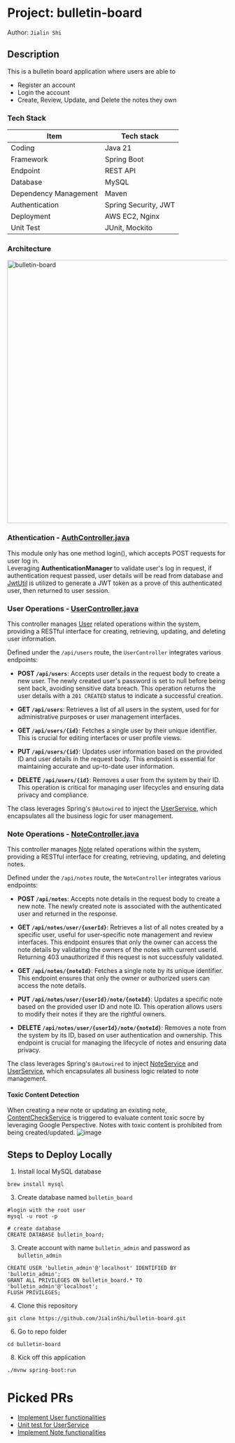 # Project: bulletin-board
Author: `Jialin Shi`


## Description

This is a bulletin board application where users are able to 
- Register an account
- Login the account
- Create, Review, Update, and Delete the notes they own

### Tech Stack
| Item | Tech stack |
| ------ | ------ |
| Coding | Java 21 |
| Framework | Spring Boot |
| Endpoint | REST API |
| Database | MySQL |
| Dependency Management  | Maven |
| Authentication | Spring Security, JWT |
| Deployment | AWS EC2, Nginx |
| Unit Test | JUnit, Mockito |

### Architecture 

<img src="https://github.com/user-attachments/assets/291d5b9f-e616-47b4-9010-2e6189507910" width="700" height="600" alt="bulletin-board" />


### Athentication - [AuthController.java](https://github.com/JialinShi/bulletin-board/blob/main/src/main/java/com/jialin/BulletinBoard/controller/AuthController.java)

This module only has one method login(), which accepts POST requests for user log in.  
Leveraging **AuthenticationManager** to validate user's log in request, if authentication request passed, user details will be read from database and [JwtUtil](https://github.com/JialinShi/bulletin-board/blob/main/src/main/java/com/jialin/BulletinBoard/security/JwtUtil.java) is utilized to generate a JWT token as a prove of this authenticated user, then returned to user session. 
<br>
### User Operations - [UserController.java](https://github.com/JialinShi/bulletin-board/blob/main/src/main/java/com/jialin/BulletinBoard/controller/UserController.java)

This controller manages [User](https://github.com/JialinShi/bulletin-board/blob/main/src/main/java/com/jialin/BulletinBoard/models/User.java) related operations within the system, providing a RESTful interface for creating, retrieving, updating, and deleting user information.  

Defined under the `/api/users` route, the `UserController` integrates various endpoints:

- **POST `/api/users`**: Accepts user details in the request body to create a new user. The newly created user's password is set to null before being sent back, avoiding sensitive data breach. This operation returns the user details with a `201 CREATED` status to indicate a successful creation.

- **GET `/api/users`**: Retrieves a list of all users in the system, used for for administrative purposes or user management interfaces.

- **GET `/api/users/{id}`**: Fetches a single user by their unique identifier. This is crucial for editing interfaces or user profile views.

- **PUT `/api/users/{id}`**: Updates user information based on the provided ID and user details in the request body. This endpoint is essential for maintaining accurate and up-to-date user information.

- **DELETE `/api/users/{id}`**: Removes a user from the system by their ID. This operation is critical for managing user lifecycles and ensuring data privacy and compliance.

The class leverages Spring's `@Autowired` to inject the [UserService](https://github.com/JialinShi/bulletin-board/blob/main/src/main/java/com/jialin/BulletinBoard/service/UserService.java), which encapsulates all the business logic for user management. 
<br>
### Note Operations - [NoteController.java](https://github.com/JialinShi/bulletin-board/blob/main/src/main/java/com/jialin/BulletinBoard/controller/NoteController.java)

This controller manages [Note](https://github.com/JialinShi/bulletin-board/blob/main/src/main/java/com/jialin/BulletinBoard/models/Note.java) related operations within the system, providing a RESTful interface for creating, retrieving, updating, and deleting notes. 

Defined under the `/api/notes` route, the `NoteController` integrates various endpoints:

- **POST `/api/notes`**: Accepts note details in the request body to create a new note. The newly created note is associated with the authenticated user and returned in the response.

- **GET `/api/notes/user/{userId}`**: Retrieves a list of all notes created by a specific user, useful for user-specific note management and review interfaces. This endpoint ensures that only the owner can access the note details by validating the owners of the notes with current userId. Returning 403 unauthorized if this request is not successfuly validated.

- **GET `/api/notes/{noteId}`**: Fetches a single note by its unique identifier. This endpoint ensures that only the owner or authorized users can access the note details.

- **PUT `/api/notes/user/{userId}/note/{noteId}`**: Updates a specific note based on the provided user ID and note ID. This operation allows users to modify their notes if they are the rightful owners.

- **DELETE `/api/notes/user/{userId}/note/{noteId}`**: Removes a note from the system by its ID, based on user authentication and ownership. This endpoint is crucial for managing the lifecycle of notes and ensuring data privacy.

The class leverages Spring's `@Autowired` to inject [NoteService](https://github.com/JialinShi/bulletin-board/blob/main/src/main/java/com/jialin/BulletinBoard/service/NoteService.java) and [UserService](https://github.com/JialinShi/bulletin-board/blob/main/src/main/java/com/jialin/BulletinBoard/service/UserService.java), which encapsulates all business logic related to note management. 

#### Toxic Content Detection 
When creating a new note or updating an existing note, [ContentCheckService](https://github.com/JialinShi/bulletin-board/blob/main/src/main/java/com/jialin/BulletinBoard/service/ContentCheckService.java) is triggered to evaluate content toxic socre by leveraging Google Perspective. Notes with toxic content is prohibited from being created/updated. 
![image](https://github.com/user-attachments/assets/66a5cae0-de11-4e8f-9f78-812334c6cdd6)



## Steps to Deploy Locally
1. Install local MySQL database  
```
brew install mysql
```
   
3. Create database named `bulletin_board`  
```
#login with the root user
mysql -u root -p

# create database
CREATE DATABASE bulletin_board;
```

3. Create account with name `bulletin_admin` and password as `bulletin_admin`  
```
CREATE USER 'bulletin_admin'@'localhost' IDENTIFIED BY 'bulletin_admin';
GRANT ALL PRIVILEGES ON bulletin_board.* TO 'bulletin_admin'@'localhost';
FLUSH PRIVILEGES;
```

4. Clone this repository  
```
git clone https://github.com/JialinShi/bulletin-board.git
```

6. Go to repo folder  
```
cd bulletin-board
```

8. Kick off this application  
```
./mvnw spring-boot:run
```



# Picked PRs
- [Implement User functionalities](https://github.com/JialinShi/bulletin-board/pull/1)
- [Unit test for UserService](https://github.com/JialinShi/bulletin-board/pull/3)
- [Implement Note functionalities](https://github.com/JialinShi/bulletin-board/commit/d521ddce912af857d0d89c111cd7fb7698d86f00)

